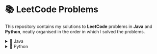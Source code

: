 # 📚 LeetCode Problems

This repository contains my solutions to **LeetCode** problems in **Java** and **Python**, neatly organised in the order in which I solved the problems.

<details>
<summary>🍵 Java </summary>
  
| #   | Title                                    | Difficulty | Solution File                                                                              |
|-----|------------------------------------------|------------|--------------------------------------------------------------------------------------------|
| 217 | Contains Duplicate                       | Easy       | [217_ContainsDuplicate.java](Java/ContainsDuplicate.java)                                  |
| 268 | Missing Number                           | Easy       | [268_MissingNumber.java](Java/MissingNumber.java)                                          |
| 448 | Find All Numbers Disappeared In An Array | Easy       | [448_FindAllNumbersDisappearedInAnArray.java](Java/FindAllNumbersDisappearedInAnArray.java)| 
| 242 | Valid Anagram                            | Easy       | [242_ValidAnagram.java](Java/ValidAnagram.java)                                            |

|     |                                          |            |                                                                                            |

</details>

<details>
<summary>🐍 Python </summary>
  
| #   | Title                                    | Difficulty | Solution File                                                                              |
|-----|------------------------------------------|------------|--------------------------------------------------------------------------------------------|
| 217 | Contains Duplicate                       | Easy       | [217_ContainsDuplicate.py](Python/ContainsDuplicate.py)                                    |
| 268 | Missing Number                           | Easy       | [268_MissingNumber.py](Python/MissingNumber.py)                                            |
| 448 | Find All Numbers Disappeared In An Array | Easy       | [448_FindAllNumbersDisappearedInAnArray.py](Java/FindAllNumbersDisappearedInAnArray.py)    |  
| 242 | Valid Anagram                            | Easy       | [242_ValidAnagram.py](Java/ValidAnagram.py)                                                |

|     |                                          |            |                                                                                            |

</details>

